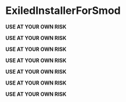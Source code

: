 # ExiledInstallerForSmod

**USE AT YOUR OWN RISK**

**USE AT YOUR OWN RISK**

**USE AT YOUR OWN RISK**

**USE AT YOUR OWN RISK**

**USE AT YOUR OWN RISK**

**USE AT YOUR OWN RISK**

**USE AT YOUR OWN RISK**
